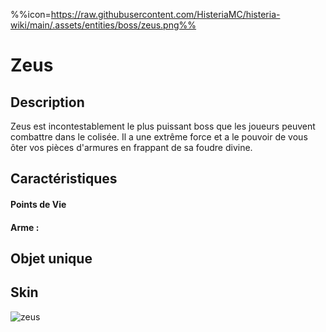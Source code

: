 %%icon=https://raw.githubusercontent.com/HisteriaMC/histeria-wiki/main/.assets/entities/boss/zeus.png%%
# Zeus

## Description 
Zeus est incontestablement le plus puissant boss que les joueurs peuvent combattre dans le colisée. Il a une extrême force et a le pouvoir de vous ôter vos pièces d'armures en frappant de sa foudre divine.

## Caractéristiques

#### __Points de Vie__

#### __Arme :__

## Objet unique

## Skin

![zeus](https://raw.githubusercontent.com/HisteriaMC/histeria-wiki/main/.assets/entities/boss/zeus.png)



